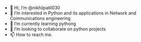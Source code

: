 - 👋 Hi, I’m @nikhilpatil030
- 👀 I’m interested in Python and its applications in Network and Communications engineering
- 🌱 I’m currently learning pythong
- 💞️ I’m looking to collaborate on python projects
- 📫 How to reach me. 

<!---
nikhilpatil030/nikhilpatil030 is a ✨ special ✨ repository because its `README.md` (this file) appears on your GitHub profile.
You can click the Preview link to take a look at your changes.
--->
